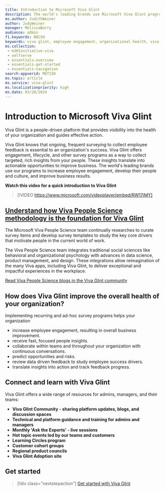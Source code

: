 ```yaml
---
title: Introduction to Microsoft Viva Glint 
description: The world's leading brands use Microsoft Viva Glint programs to increase employee engagement, develop their people and culture, and improve business results. 
ms.author: JudithWeiner
author: JudyWeiner
manager: MelissaBarry
audience: admin
f1.keywords: NOCSH
keywords: viva glint, employee engagement, organizational health, viva glint history
ms.collection: 
 - m365initiative-viva
 - selfserve
 - essentials-overview
 - essentials-get-started
 - essentials-navigation
search-appverid: MET150
ms.topic: article
ms.service: viva-glint
ms.localizationpriority: high
ms.date: 03/20/2024
---
```


# Introduction to Microsoft Viva Glint

Viva Glint is a people-driven platform that provides visibility into the health of your organization and guides effective action. 

Viva Glint knows that ongoing, frequent surveying to collect employee feedback is essential to an organization's success. Viva Glint offers engagement, lifecycle, and other survey programs as a way to collect targeted, rich insights from your people. These insights translate into actionable opportunities to improve business. The world's leading brands use our programs to increase employee engagement, develop their people and culture, and improve business results.

**Watch this video for a quick introduction to Viva Glint**

> [!VIDEO https://www.microsoft.com/videoplayer/embed/RW17jMY]

## [Understand how Viva People Science methodology is the foundation for Viva Glint](https://go.microsoft.com/fwlink/?linkid=2240415)

The Microsoft Viva People Science team continually researches to curate survey items and develop survey templates to study the key core drivers that motivate people in the current world of work.

The Viva People Science team integrates traditional social sciences like behavioral and organizational psychology with advances in data science, product management, and design. These integrations allow reimagination of the many Viva apps, including Viva Glint, to deliver exceptional and impactful experiences in the workplace.

[Read Viva People Science blogs in the Viva Glint community](https://techcommunity.microsoft.com/t5/microsoft-viva-blog/bg-p/MicrosoftVivaBlog)

## How does Viva Glint improve the overall health of your organization?

Implementing recurring and ad-hoc survey programs helps your organization 

- increase employee engagement, resulting in overall business improvement.
- receive fast, focused people insights.
- collaborate within teams and throughout your organization with continuous conversations.
- predict opportunities and risks.
- review data driven feedback to study employee success drivers.
- translate insights into action and track feedback progress.

## Connect and learn with Viva Glint

Viva Glint offers a wide range of resources for admins, managers, and their teams:
- **Viva Glint Community - sharing platform updates, blogs, and discussion spaces**
- **Technical and platform guidance and training for admins and managers**
- **Monthly 'Ask the Experts' - live sessions**
- **Hot topic events led by our teams and customers**
- **Learning Circles program**
- **Customer cohort groups**
- **Regional product councils**
- **Viva Glint Adoption site**

## Get started
> [!div class="nextstepaction"]
> [Get started with Viva Glint](../../viva/glint/start/brochure-summary.md)

      
     

